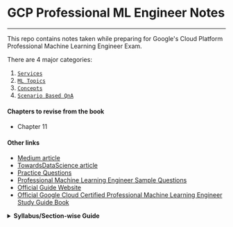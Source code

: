 # GCP Professional ML Engineer Notes
---
This repo contains notes taken while preparing for Google's Cloud Platform Professional Machine Learning Engineer Exam.

There are 4 major categories:

1. [`Services`](services/README.md)
2. [`ML Topics`](ml-topics/README.md)
3. [`Concepts`](concepts/README.md)
4. [`Scenario Based QnA`](scenario-based-qna/README.md)

#### Chapters to revise from the book

- Chapter 11

#### Other links

- [Medium article](https://sathishvj.medium.com/notes-from-my-google-cloud-professional-machine-learning-engineer-certification-exam-2110998db0f5)
- [TowardsDataScience article](https://towardsdatascience.com/how-to-prepare-for-the-gcp-professional-machine-learning-engineer-exam-b1c59967355f)
- [Practice Questions](https://eavelardev.github.io/ml/questions.html)
- [Professional Machine Learning Engineer Sample Questions](https://docs.google.com/forms/d/e/1FAIpQLSeYmkCANE81qSBqLW0g2X7RoskBX9yGYQu-m1TtsjMvHabGqg/viewform)
- [Official Guide Website](https://cloud.google.com/learn/certification/guides/machine-learning-engineer)
- [Official Google Cloud Certified Professional Machine Learning Engineer Study Guide Book](https://www.wiley.com/en-us/Official+Google+Cloud+Certified+Professional+Machine+Learning+Engineer+Study+Guide-p-9781119944461)

<details>
	<summary><b>Syllabus/Section-wise Guide</b></summary>
	
<b>Section 1: Architecting low-code ML solutions (~12% of the exam)</b>
    - 1.1 Developing ML models by using BigQuery ML. Considerations include:
        - Building the appropriate BigQuery ML model (e.g., linear and binary classification, regression, time-series, matrix factorization, boosted trees, autoencoders) based on the business problem
        - Feature engineering or selection by using BigQuery ML
        - Generating predictions by using BigQuery ML
          
    - 1.2 Building AI solutions by using ML APIs. Considerations include:
        - Building applications by using ML APIs (e.g., Cloud Vision API, Natural Language API, Cloud Speech API, Translation)
        - Building applications by using industry-specific APIs (e.g., Document AI API, Retail API)
          
    - 1.3 Training models by using AutoML. Considerations include:
        - Preparing data for AutoML (e.g., feature selection, data labeling, Tabular Workflows on AutoML)
        - Using available data (e.g., tabular, text, speech, images, videos) to train custom models
        - Using AutoML for tabular data
        - Creating forecasting models using AutoML
        - Configuring and debugging trained models
          
<b>Section 2: Collaborating within and across teams to manage data and models (~16% of the exam)</b>
    - 2.1 Exploring and preprocessing organization-wide data (e.g., Cloud Storage, BigQuery, Cloud Spanner, Cloud SQL, Apache Spark, Apache Hadoop). Considerations include:
        - Organizing different types of data (e.g., tabular, text, speech, images, videos) for efficient training
        - Managing datasets in Vertex AI
        - Data preprocessing (e.g., Dataflow, TensorFlow Extended [TFX], BigQuery)
        - Creating and consolidating features in Vertex AI Feature Store
        - Privacy implications of data usage and/or collection (e.g., handling sensitive data such as personally identifiable information [PII] and protected health information [PHI])
          
    - 2.2 Model prototyping using Jupyter notebooks. Considerations include:
        - Choosing the appropriate Jupyter backend on Google Cloud (e.g., Vertex AI Workbench, notebooks on Dataproc)
        - Applying security best practices in Vertex AI Workbench
        - Using Spark kernels
        - Integration with code source repositories
        - Developing models in Vertex AI Workbench by using common frameworks (e.g., TensorFlow, PyTorch, sklearn, Spark, JAX)
          
    - 2.3 Tracking and running ML experiments. Considerations include:
        - Choosing the appropriate Google Cloud environment for development and experimentation (e.g., Vertex AI Experiments, Kubeflow Pipelines, Vertex AI TensorBoard with TensorFlow and PyTorch) given the framework
          
<b>Section 3: Scaling prototypes into ML models (~18% of the exam)</b>
    - 3.1 Building models. Considerations include:
	    - Choosing ML framework and model architecture
	    - Modeling techniques given interpretability requirements
	      
	- 3.2 Training models. Considerations include: 
        - Organizing training data (e.g., tabular, text, speech, images, videos) on Google Cloud (e.g., Cloud Storage, BigQuery)
        - Ingestion of various file types (e.g., CSV, JSON, images, Hadoop, databases) into training
        - Training using different SDKs (e.g., Vertex AI custom training, Kubeflow on Google Kubernetes Engine, AutoML, tabular workflows)
        - Using distributed training to organize reliable pipelines
        - Hyperparameter tuning
        - Troubleshooting ML model training failures
          
    - 3.3 Choosing appropriate hardware for training. Considerations include:
        - Evaluation of compute and accelerator options (e.g., CPU, GPU, TPU, edge devices)
        - Distributed training with TPUs and GPUs (e.g., Reduction Server on Vertex AI, Horovod)
          
<b>Section 4: Serving and scaling models (~19% of the exam)</b>
    - 4.1 Serving models. Considerations include:
        - Batch and online inference (e.g., Vertex AI, Dataflow, BigQuery ML, Dataproc)
        - Using different frameworks (e.g., PyTorch, XGBoost) to serve models
        - Organizing a model registry
        - A/B testing different versions of a model
          
    - 4.2 Scaling online model serving. Considerations include:
        - Vertex AI Feature Store
        - Vertex AI public and private endpoints
        - Choosing appropriate hardware (e.g., CPU, GPU, TPU, edge)
        - Scaling the serving backend based on the throughput (e.g., Vertex AI Prediction, containerized serving)
        - Tuning ML models for training and serving in production (e.g., simplification techniques, optimizing the ML solution for increased performance, latency, memory, throughput)
          
<b>Section 5: Automating and orchestrating ML pipelines (~21% of the exam</b>
    - 5.1 Developing end-to-end ML pipelines. Considerations include:
        - Data and model validation → **Chapter 2**
        - Ensuring consistent data pre-processing between training and serving
        - Hosting third-party pipelines on Google Cloud (e.g., MLFlow)
        - Identifying components, parameters, triggers, and compute needs (e.g., Cloud Build, Cloud Run)
        - Orchestration framework (e.g., Kubeflow Pipelines, Vertex AI Pipelines, Cloud Composer)
        - Hybrid or multicloud strategies
        - System design with TFX components or Kubeflow DSL (e.g., Dataflow)
          
    - 5.2 Automating model retraining. Considerations include:
        - Determining an appropriate retraining policy
        - Continuous integration and continuous delivery (CI/CD) model deployment (e.g., Cloud Build, Jenkins)
    - 5.3 Tracking and auditing metadata. Considerations include:
        - Tracking and comparing model artifacts and versions (e.g., Vertex AI Experiments, Vertex ML Metadata)
        - Hooking into model and dataset versioning
        - Model and data lineage
          
<b>Section 6: Monitoring ML solutions (~14% of the exam)</b>
    - 6.1 Identifying risks to ML solutions. Considerations include:
        - Building secure ML systems (e.g., protecting against unintentional exploitation of data or models, hacking)
        - Aligning with Google’s Responsible AI practices (e.g., biases)
        - Assessing ML solution readiness (e.g., data bias, fairness)
        - Model explainability on Vertex AI (e.g., Vertex AI Prediction)
          
    - 6.2 Monitoring, testing, and troubleshooting ML solutions. Considerations include:
        - Establishing continuous evaluation metrics (e.g., Vertex AI Model Monitoring, Explainable AI)
        - Monitoring for training-serving skew
        - Monitoring for feature attribution drift
        - Monitoring model performance against baselines, simpler models, and across the time dimension
        - Common training and serving errors
</details>


